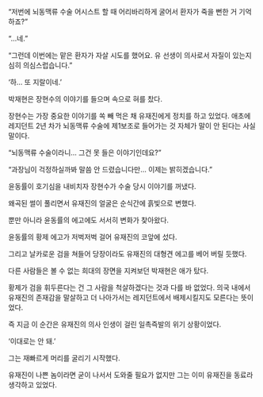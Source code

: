 “저번에 뇌동맥류 수술 어시스트 할 때 어리바리하게 굴어서 환자가 죽을 뻔한 거 기억하죠?”

“…네.”

“그런데 이번에는 맡은 환자가 자살 시도를 했어요. 유 선생이 의사로서 자질이 있는지 심히 의심스럽습니다.”

‘하… 또 지랄이네.’

박재현은 장현수의 이야기를 들으며 속으로 혀를 찼다.

장현수는 가장 중요한 이야기를 쏙 빼 먹은 채 유재진에게 정치를 하고 있었다. 애초에 레지던트 2년 차가 뇌동맥류 수술에 제1보조로 들어가는 것 자체가 말이 안 된다는 사실 말이다.

“뇌동맥류 수술이라니… 그건 못 들은 이야기인데요?”

“과장님이 걱정하실까봐 말씀 안 드렸습니다만… 이제는 밝히겠습니다.”

윤동률이 호기심을 내비치자 장현수가 수술 당시 이야기를 꺼냈다.

왜곡된 썰이 풀리면서 유재진의 얼굴은 순식간에 흙빛으로 변했다.

뿐만 아니라 윤동률의 에고에도 서서히 변화가 찾아왔다.

윤동률의 황제 에고가 저벅저벅 걸어 유재진의 코앞에 섰다.

그리고 날카로운 검을 쳐들어 당장이라도 유재진의 대형견 에고를 베어 버릴 듯했다.

다른 사람들은 볼 수 없는 희대의 장면을 지켜보던 박재현은 애가 탔다.

황제가 검을 휘두른다는 건 그 사람을 척살하겠다는 것과 다를 바 없었다. 의국 내에서 유재진의 존재감을 말살하고 더 나아가서는 레지던트에서 배제시킬지도 모른다는 뜻이었다.

즉 지금 이 순간은 유재진의 의사 인생이 걸린 일촉즉발의 위기 상황이었다.

‘이대로는 안 돼.’

그는 재빠르게 머리를 굴리기 시작했다.

유재진이 나쁜 놈이라면 굳이 나서서 도와줄 필요가 없지만 그는 이미 유재진을 동료라 생각하고 있었다.